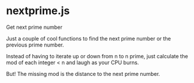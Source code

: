 # nextprime.js
Get next prime number

Just a couple of cool functions to find the next prime number or the previous prime number.

Instead of having to iterate up or down from n to n prime, just calculate the mod of each integer < n and laugh as your CPU burns.

But! The missing mod is the distance to the next prime number.
